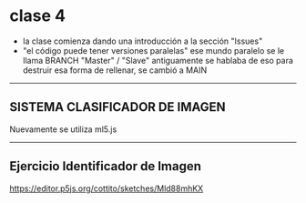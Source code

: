 # clase 4
* la clase comienza dando una introducción a la sección "Issues"
* "el código puede tener versiones paralelas" ese mundo paralelo se le llama BRANCH
"Master" / "Slave" antiguamente se hablaba de eso para destruir esa forma de rellenar, se cambió a MAIN

* * * 
## SISTEMA CLASIFICADOR DE IMAGEN
Nuevamente se utiliza ml5.js

* * * 
## Ejercicio Identificador de Imagen
https://editor.p5js.org/cottito/sketches/Mld88mhKX
